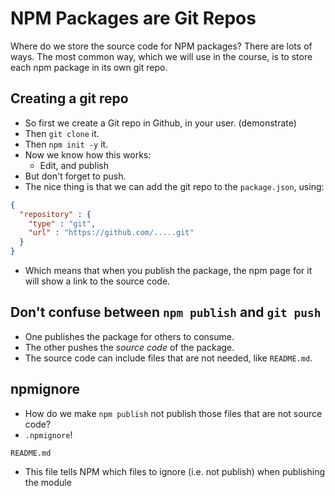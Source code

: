# NPM Packages are Git Repos

Where do we store the source code for NPM packages? There are lots of ways. The most common
way, which we will use in the course, is to store each npm package in its own git repo.

## Creating a git repo

* So first we create a Git repo in Github, in your user. (demonstrate)
* Then `git clone` it.
* Then `npm init -y` it.
* Now we know how this works:
  * Edit, and publish
* But don't forget to push.
* The nice thing is that we can add the git repo to the `package.json`, using:

```json
{
  "repository" : {
    "type" : "git",
    "url" : "https://github.com/.....git"
  }
}
```

* Which means that when you publish the package, the npm page for it will show a link to the
  source code.

## Don't confuse between `npm publish` and `git push`

* One publishes the package for others to consume.
* The other pushes the _source code_ of the package.
* The source code can include files that are not needed, like `README.md`.

## npmignore

* How do we make `npm publish` not publish those files that are not source code?
* `.npmignore`!

```npmignore
README.md
```

* This file tells NPM which files to ignore (i.e. not publish) when publishing the module
